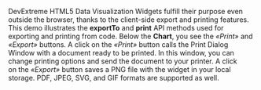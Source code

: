 DevExtreme HTML5 Data Visualization Widgets fulfill their purpose even outside the browser, thanks to&nbsp;the client-side export and printing features. This demo illustrates the **exportTo** and **print** API methods used for exporting and printing from code. Below the **Chart**, you see the _&laquo;Print&raquo;_ and _&laquo;Export&raquo;_ buttons. A&nbsp;click on&nbsp;the _&laquo;Print&raquo;_ button calls the Print Dialog Window with a&nbsp;document ready to&nbsp;be&nbsp;printed. In&nbsp;this window, you can change printing options and send the document to&nbsp;your printer. A&nbsp;click on&nbsp;the _&laquo;Export&raquo;_ button saves a&nbsp;PNG file with the widget in&nbsp;your local storage. PDF, JPEG, SVG, and GIF formats are supported as&nbsp;well.